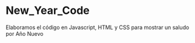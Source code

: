 # New_Year_Code
Elaboramos el código en Javascript, HTML y CSS para mostrar un saludo por Año Nuevo 
